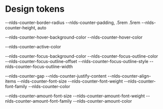 # Design tokens

<!-- Counter container -->
--nlds-counter-border-radius
--nlds-counter-padding, .5rem .5rem
--nlds-counter-height, auto

<!-- Counter link: Hover state -->
--nlds-counter-hover-background-color
--nlds-counter-hover-color

<!-- Counter link: Active state -->
--nlds-counter-active-color

<!-- Counter Link: Focus state -->
--nlds-counter-focus-background-color
--nlds-counter-focus-outline-color
--nlds-counter-focus-outline-offset
--nlds-counter-focus-outline-style
--nlds-counter-focus-outline-width

<!-- Counter text -->
--nlds-counter-gap
--nlds-counter-justify-content
--nlds-counter-align-items
--nlds-counter-font-size
--nlds-counter-font-weight
--nlds-counter-font-family
--nlds-counter-color

<!-- Counter text: Amount label -->
--nlds-counter-amount-font-size
--nlds-counter-amount-font-weight
--nlds-counter-amount-font-family
--nlds-counter-amount-color